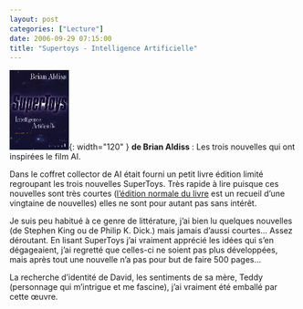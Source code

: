 ```yaml
---
layout: post
categories: ["Lecture"]
date: 2006-09-29 07:15:00
title: "Supertoys - Intelligence Artificielle"
---
```


![couverture](/assets/images/couv_lecture/supertoys.webp){: width="120" } **de Brian Aldiss** : Les trois nouvelles qui ont inspirées le film AI.

Dans le coffret collector de AI était fourni un petit livre édition
limité regroupant les trois nouvelles SuperToys. Très rapide à lire
puisque ces nouvelles sont très courtes
([l’édition normale du livre](http://www.amazon.fr/Supertoys-Intelligence-artificielle-autres-histoires/dp/2864243946)
est un recueil d’une vingtaine de nouvelles) elles
ne sont pour autant pas sans intérêt.

Je suis peu habitué à ce genre de littérature, j’ai bien lu quelques
nouvelles (de Stephen King ou de Philip K. Dick.) mais jamais d’aussi
courtes… Assez déroutant. En lisant SuperToys j’ai vraiment apprécié
les idées qui s’en dégageaient, j’ai regretté que celles-ci ne soient
pas plus développées, mais après tout une nouvelle n’a pas pour but de
faire 500 pages…

La recherche d’identité de David, les sentiments de sa mère, Teddy
(personnage qui m’intrigue et me fascine), j’ai vraiment été emballé
par cette œuvre.



